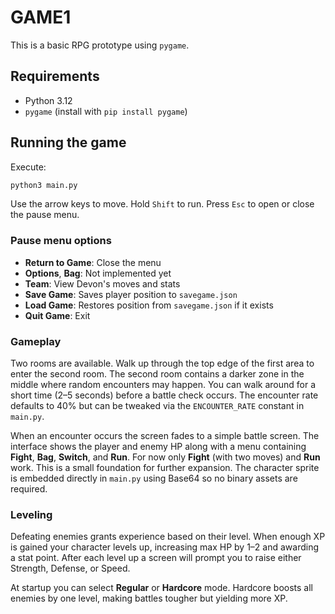 # GAME1

This is a basic RPG prototype using `pygame`.

## Requirements
- Python 3.12
- `pygame` (install with `pip install pygame`)

## Running the game
Execute:
```bash
python3 main.py
```

Use the arrow keys to move. Hold `Shift` to run. Press `Esc` to open or close
the pause menu.

### Pause menu options
- **Return to Game**: Close the menu
- **Options**, **Bag**: Not implemented yet
- **Team**: View Devon's moves and stats
- **Save Game**: Saves player position to `savegame.json`
- **Load Game**: Restores position from `savegame.json` if it exists
- **Quit Game**: Exit

### Gameplay
Two rooms are available. Walk up through the top edge of the first area to
enter the second room. The second room contains a darker zone in the middle
where random encounters may happen. You can walk around for a short time (2–5
seconds) before a battle check occurs. The encounter rate defaults to 40% but
can be tweaked via the `ENCOUNTER_RATE` constant in `main.py`.

When an encounter occurs the screen fades to a simple battle screen. The
interface shows the player and enemy HP along with a menu containing **Fight**,
**Bag**, **Switch**, and **Run**. For now only **Fight** (with two moves) and
**Run** work. This is a small foundation for further expansion. The character
sprite is embedded directly in `main.py` using Base64 so no binary assets are
required.

### Leveling
Defeating enemies grants experience based on their level. When enough XP is
gained your character levels up, increasing max HP by 1–2 and awarding a stat
point. After each level up a screen will prompt you to raise either Strength,
Defense, or Speed.

At startup you can select **Regular** or **Hardcore** mode. Hardcore boosts all
enemies by one level, making battles tougher but yielding more XP.
